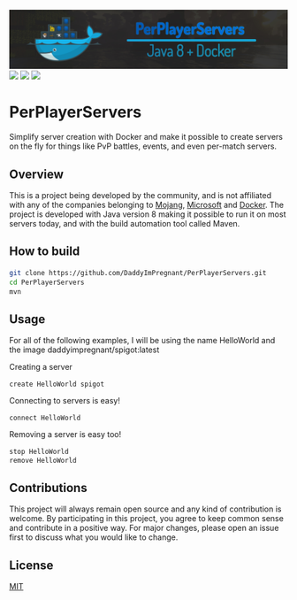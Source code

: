 ![](banner.jpg)
[![](https://img.shields.io/github/workflow/status/DaddyImPregnant/PerPlayerServers/Windows%20-%20Java%20-%20Maven?label=Windows%20Build&logo=windows&logoColor=%23FFFFFF&style=flat-square)](https://github.com/DaddyImPregnant/PerPlayerServers/actions/workflows/windows-java-maven.yml)
[![](https://img.shields.io/github/workflow/status/DaddyImPregnant/PerPlayerServers/Linux%20-%20Java%20-%20Maven?label=Linux%20Build&logo=linux&logoColor=%23FFFFFF&style=flat-square)](https://github.com/DaddyImPregnant/PerPlayerServers/actions/workflows/linux-java-maven.yml)
[![](https://img.shields.io/github/workflow/status/DaddyImPregnant/PerPlayerServers/macOS%20-%20Java%20-%20Maven?label=macOS%20Build&logo=apple&logoColor=%23FFFFFF&style=flat-square)](https://github.com/DaddyImPregnant/PerPlayerServers/actions/workflows/macos-java-maven.yml)

# PerPlayerServers
Simplify server creation with Docker and make it possible to create servers on the fly for things like PvP battles, events, and even per-match servers.

## Overview
This is a project being developed by the community, and is not affiliated with any of the companies belonging to [Mojang](https://mojang.com), [Microsoft](https://www.microsoft.com) and [Docker](https://www.docker.com). The project is developed with Java version 8 making it possible to run it on most servers today, and with the build automation tool called Maven.

## How to build
```bash
git clone https://github.com/DaddyImPregnant/PerPlayerServers.git
cd PerPlayerServers
mvn
```

## Usage
For all of the following examples, I will be using the name HelloWorld and the image daddyimpregnant/spigot:latest

Creating a server
```
create HelloWorld spigot
```
Connecting to servers is easy!
```
connect HelloWorld
```
Removing a server is easy too!
```
stop HelloWorld
remove HelloWorld
```

## Contributions
This project will always remain open source and any kind of contribution is welcome. By participating in this project, you agree to keep common sense and contribute in a positive way. For major changes, please open an issue first to discuss what you would like to change.

## License
[MIT](https://github.com/DaddyImPregnant/PerPlayerServers/blob/master/LICENSE)